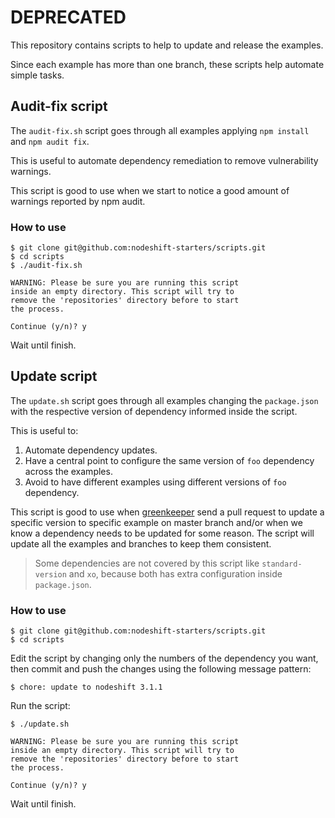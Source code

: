 # DEPRECATED

This repository contains scripts to help to update and release the examples.

Since each example has more than one branch, these scripts help automate simple tasks.

## Audit-fix script

The `audit-fix.sh` script goes through all examples applying `npm install` and `npm audit fix`. 

This is useful to automate dependency remediation to remove vulnerability warnings.

This script is good to use when we start to notice a good amount of warnings reported by npm audit.

### How to use

```console
$ git clone git@github.com:nodeshift-starters/scripts.git
$ cd scripts
$ ./audit-fix.sh

WARNING: Please be sure you are running this script
inside an empty directory. This script will try to 
remove the 'repositories' directory before to start 
the process.

Continue (y/n)? y
```

Wait until finish.

## Update script

The `update.sh` script goes through all examples changing the `package.json` with the respective version of dependency informed
inside the script.

This is useful to:

1. Automate dependency updates.
2. Have a central point to configure the same version of `foo` dependency across the examples.
3. Avoid to have different examples using different versions of `foo` dependency.

This script is good to use when [greenkeeper](https://greenkeeper.io/) send a pull request to update a specific version to specific example
on master branch and/or when we know a dependency needs to be updated for some reason. The script will update all the examples and branches
to keep them consistent.

> Some dependencies are not covered by this script like `standard-version` and `xo`, because both has extra configuration inside `package.json`.

### How to use

```console
$ git clone git@github.com:nodeshift-starters/scripts.git
$ cd scripts
```

Edit the script by changing only the numbers of the dependency you want, then commit and push the changes using the following message pattern:

```console
$ chore: update to nodeshift 3.1.1
```

Run the script:

```console
$ ./update.sh

WARNING: Please be sure you are running this script
inside an empty directory. This script will try to 
remove the 'repositories' directory before to start 
the process.

Continue (y/n)? y
```

Wait until finish.

